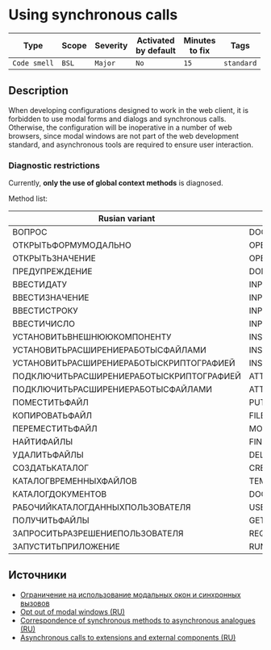 # Using synchronous calls

Type | Scope | Severity | Activated<br>by default | Minutes<br>to fix | Tags
--- | --- | --- | --- | --- | ---
`Code smell` | `BSL` | `Major` | `No` | `15` | `standard`

<!-- Блоки выше заполняются автоматически, не трогать -->

## Description

When developing configurations designed to work in the web client, it is forbidden to use modal forms and dialogs and synchronous calls. Otherwise, the configuration will be inoperative in a number of web browsers, since modal windows are not part of the web development standard, and asynchronous tools are required to ensure user interaction.

### Diagnostic restrictions

Currently, **only the use of global context methods** is diagnosed.

Method list:

Rusian variant | English variant
--- | ---
ВОПРОС | DOQUERYBOX
ОТКРЫТЬФОРМУМОДАЛЬНО | OPENFORMMODAL
ОТКРЫТЬЗНАЧЕНИЕ | OPENVALUE
ПРЕДУПРЕЖДЕНИЕ | DOMESSAGEBOX
ВВЕСТИДАТУ | INPUTDATE
ВВЕСТИЗНАЧЕНИЕ | INPUTVALUE
ВВЕСТИСТРОКУ | INPUTSTRING
ВВЕСТИЧИСЛО | INPUTNUMBER
УСТАНОВИТЬВНЕШНЮЮКОМПОНЕНТУ | INSTALLADDIN
УСТАНОВИТЬРАСШИРЕНИЕРАБОТЫСФАЙЛАМИ | INSTALLFILESYSTEMEXTENSION
УСТАНОВИТЬРАСШИРЕНИЕРАБОТЫСКРИПТОГРАФИЕЙ | INSTALLCRYPTOEXTENSION
ПОДКЛЮЧИТЬРАСШИРЕНИЕРАБОТЫСКРИПТОГРАФИЕЙ | ATTACHCRYPTOEXTENSION
ПОДКЛЮЧИТЬРАСШИРЕНИЕРАБОТЫСФАЙЛАМИ | ATTACHFILESYSTEMEXTENSION
ПОМЕСТИТЬФАЙЛ | PUTFILE
КОПИРОВАТЬФАЙЛ | FILECOPY
ПЕРЕМЕСТИТЬФАЙЛ | MOVEFILE
НАЙТИФАЙЛЫ | FINDFILES
УДАЛИТЬФАЙЛЫ | DELETEFILES
СОЗДАТЬКАТАЛОГ | CREATEDIRECTORY
КАТАЛОГВРЕМЕННЫХФАЙЛОВ | TEMPFILESDIR
КАТАЛОГДОКУМЕНТОВ | DOCUMENTSDIR
РАБОЧИЙКАТАЛОГДАННЫХПОЛЬЗОВАТЕЛЯ | USERDATAWORKDIR
ПОЛУЧИТЬФАЙЛЫ | GETFILES
ЗАПРОСИТЬРАЗРЕШЕНИЕПОЛЬЗОВАТЕЛЯ | REQUESTUSERPERMISSION
ЗАПУСТИТЬПРИЛОЖЕНИЕ | RUNAPP

## Источники

- [Ограничение на использование модальных окон и синхронных вызовов](https://its.1c.ru/db/v8std/content/703/hdoc/)
- [Opt out of modal windows (RU)](https://its.1c.ru/db/metod8dev#content:5272:hdoc)
- [Correspondence of synchronous methods to asynchronous analogues (RU)](https://its.1c.ru/db/v838doc#bookmark:dev:TI000000438)
- [Asynchronous calls to extensions and external components (RU)](http://v8.1c.ru/o7/201412async/index.htm)
